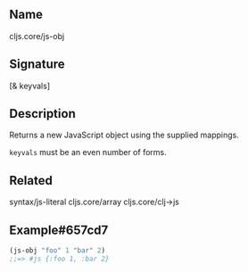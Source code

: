 ## Name
cljs.core/js-obj

## Signature
[& keyvals]

## Description

Returns a new JavaScript object using the supplied mappings.

`keyvals` must be an even number of forms.

## Related
syntax/js-literal
cljs.core/array
cljs.core/clj->js

## Example#657cd7

```clj
(js-obj "foo" 1 "bar" 2)
;;=> #js {:foo 1, :bar 2}
```
